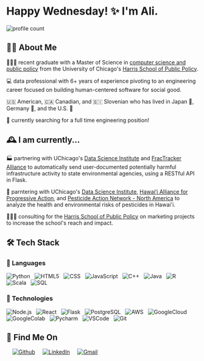 # Happy Wednesday! ✨ I'm Ali.

![profile count](https://komarev.com/ghpvc/?username=aliklemencic&color=008080) &nbsp;


## 🕺🏻 About Me

👩🏻‍🎓 recent graduate with a Master of Science in [computer science and public policy](https://capp.uchicago.edu/) from the University of Chicago's [Harris School of Public Policy](https://harris.uchicago.edu/).

💻 data professional with 6+ years of experience pivoting to an engineering career focused on building human-centered software for social good.

🇺🇸 American, 🇨🇦 Canadian, and 🇸🇮 Slovenian who has lived in Japan 🎌, Germany 🍻, and the U.S. 🗽

👀 currently searching for a full time engineering position!


## 🕰 I am currently...

🏭 partnering with UChicago's [Data Science Institute](https://datascience.uchicago.edu/) and [FracTracker Alliance](https://www.fractracker.org/) to automatically send user-documented potentially harmful infrastructure activity to state environmental agencies, using a RESTful API in Flask.

🌺 parntering with UChicago's [Data Science Institute](https://datascience.uchicago.edu/), [Hawaiʻi Alliance for Progressive Action](https://www.hapahi.org/), and [Pesticide Action Network - North America](https://www.panna.org/) to analyze the health and environmental risks of pesticides in Hawai'i.

👩🏻‍💼 consulting for the [Harris School of Public Policy](https://harris.uchicago.edu/) on marketing projects to increase the school's reach and impact.


## 🛠 Tech Stack

### 💬 Languages

![Python](https://img.shields.io/badge/-Python-000?&logo=Python) &nbsp;
![HTML5](https://img.shields.io/badge/-HTML-000?&logo=HTML5) &nbsp;
![CSS](https://img.shields.io/badge/-CSS-000?&logo=css3&logoColor=2860E5) &nbsp;
![JavaScript](https://img.shields.io/badge/-JavaScript-000?&logo=JavaScript) &nbsp;
![C++](https://img.shields.io/badge/-C++-000?&logo=c%2b%2b&logoColor=6092C7) &nbsp;
![Java](https://img.shields.io/badge/-Java-000?&logo=openjdk&logoColor=DB6900) &nbsp;
![R](https://img.shields.io/badge/-R-000?&logo=r&logoColor=2065B4) &nbsp;
![Scala](https://img.shields.io/badge/-Scala-000?logo=scala&logoColor=D43121) &nbsp;
![SQL](https://img.shields.io/badge/-SQL-000?&logo=MySQL&logoColor=0173CB)

### 🚀 Technologies

![Node.js](https://img.shields.io/badge/-Node.js-000?&logo=node.js) &nbsp;
![React](https://img.shields.io/badge/-React-000?&logo=react) &nbsp;
![Flask](https://img.shields.io/badge/-Flask-000?&logo=flask) &nbsp;
![PostgreSQL](https://img.shields.io/badge/-PostgreSQL-000?&logo=PostgreSQL) &nbsp;
![AWS](https://img.shields.io/badge/-Amazon_AWS-000?&logo=amazonaws&logoColor=F79402) &nbsp;
![GoogleCloud](https://img.shields.io/badge/-Google_Cloud-000?&logo=google-cloud) &nbsp;
![GoogleColab](https://img.shields.io/badge/-Colab-000?&logo=google-colab) &nbsp;
![Pycharm](https://img.shields.io/badge/-PyCharm-000?&logo=pycharm&logoColor=20CC86) &nbsp;
![VSCode](https://img.shields.io/badge/-VSCode-000?&logo=visual%20studio%20code&logoColor=0173C1) &nbsp;
![Git](https://img.shields.io/badge/-GIT-000?&logo=git) &nbsp;


## 🤝 Find Me On

&nbsp;
&nbsp;
<a href="https://github.com/aliklemencic" rel="nofollow"><img alt="Github" src="https://img.shields.io/badge/-GitHub-000?logo=github" style="max-width: 100%;"></a>
&nbsp;
&nbsp;
<a href="https://www.linkedin.com/in/alisonklemencic" rel="nofollow"><img alt="LinkedIn" src="https://img.shields.io/badge/-LinkedIn-000?&logo=linkedin&logoColor=036DAA" style="max-width: 100%;"></a>
&nbsp;
&nbsp;
<a href="mailto:alisonklemencic@gmail.com" rel="nofollow"><img alt="Gmail" src="https://img.shields.io/badge/-Gmail-000?logo=gmail&logoColor=DE4032" style="max-width: 100%;"></a>